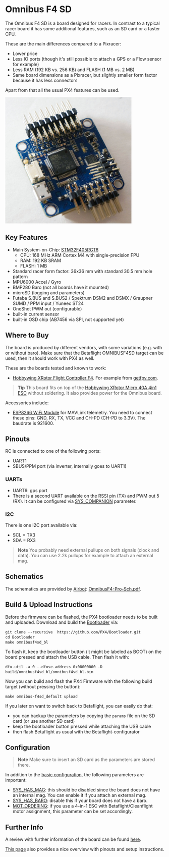 # Omnibus F4 SD
The Omnibus F4 SD is a board designed for racers. In contrast to a typical racer
board it has some additional features, such as an SD card or a faster CPU.

These are the main differences compared to a Pixracer:
- Lower price
- Less IO ports (though it's still possible to attach a GPS or a Flow sensor for example)
- Less RAM (192 KB vs. 256 KB) and FLASH (1 MB vs. 2 MB)
- Same board dimensions as a Pixracer, but slightly smaller form factor because it has less connectors

Apart from that all the usual PX4 features can be used.

<img src="../../assets/flight_controller/omnibus_f4_sd/board.jpg" width="400px" title="Omnibus F4 SD" />


## Key Features

* Main System-on-Chip: [STM32F405RGT6](https://www.st.com/en/microcontrollers/stm32f405rg.html)
  * CPU: 168 MHz ARM Cortex M4 with single-precision FPU
  * RAM: 192 KB SRAM
  * FLASH: 1 MB
* Standard racer form factor: 36x36 mm with standard 30.5 mm hole pattern
* MPU6000 Accel / Gyro
* BMP280 Baro (not all boards have it mounted)
* microSD (logging and parameters)
* Futaba S.BUS and S.BUS2 / Spektrum DSM2 and DSMX / Graupner SUMD / PPM input / Yuneec ST24
* OneShot PWM out (configurable)
* built-in current sensor
* built-in OSD chip (AB7456 via SPI, not supported yet)



## Where to Buy

The board is produced by different vendors, with some variations (e.g. with or without baro).
Make sure that the Betaflight OMNIBUSF4SD target can be used, then it should work with PX4 as well.

These are the boards tested and known to work:
- [Hobbywing XRotor Flight Controller F4](http://www.hobbywing.com/goods.php?id=590).
  For example from [getfpv.com](https://www.getfpv.com/hobbywing-xrotor-f4-flight-controller-w-osd.html).
> **Tip** This board fits on top of the [Hobbywing XRotor Micro 40A 4in1 ESC](http://www.hobbywing.com/goods.php?id=588) without soldering. It also provides power for the Omnibus board.

Accessories include:
* [ESP8266 WiFi Module](../telemetry/esp8266_wifi_module.md) for MAVLink telemetry.
  You need to connect these pins: GND, RX, TX, VCC and CH-PD (CH-PD to 3.3V). The baudrate is 921600.


## Pinouts

RC is connected to one of the following ports:
- UART1
- SBUS/PPM port (via inverter, internally goes to UART1)

### UARTs
- UART6: gps port
- There is a second UART available on the RSSI pin (TX) and PWM out 5 (RX).
  It can be configured via [SYS_COMPANION](../advanced_config/parameter_reference.md#SYS_COMPANION) parameter.

### I2C
There is one I2C port available via:
- SCL = TX3
- SDA = RX3
> **Note** You probably need external pullups on both signals (clock and data).
> You can use 2.2k pullups for example to attach an external mag.



## Schematics

The schematics are provided by [Airbot](https://myairbot.com/): [OmnibusF4-Pro-Sch.pdf](http://bit.ly/obf4pro).


## Build & Upload Instructions
Before the firmware can be flashed, the PX4 bootloader needs to be built and uploaded.
Download and build the [Bootloader](https://github.com/PX4/Bootloader) via:
```
git clone --recursive  https://github.com/PX4/Bootloader.git
cd Bootloader
make omnibusf4sd_bl
```
To flash it, keep the bootloader button (it might be labeled as BOOT) on the board
pressed and attach the USB cable. Then flash it with:
```
dfu-util -a 0 --dfuse-address 0x08000000 -D  build/omnibusf4sd_bl/omnibusf4sd_bl.bin
```

Now you can build and flash the PX4 Firmware with the following build target
(without pressing the button):
```
make omnibus-f4sd_default upload
```

If you later on want to switch back to Betaflight, you can easily do that:
- you can backup the parameters by copying the `params` file on the SD card (or use another SD card)
- keep the bootloader button pressed while attaching the USB cable
- then flash Betaflight as usual with the Betaflight-configurator

## Configuration
> **Note** Make sure to insert an SD card as the parameters are stored there.

In addition to the [basic configuration](../config/README.md), the following parameters are important:
- [SYS_HAS_MAG](../advanced_config/parameter_reference.md#SYS_HAS_MAG): this
  should be disabled since the board does not have an internal mag. You can
  enable it if you attach an external mag.
- [SYS_HAS_BARO](../advanced_config/parameter_reference.md#SYS_HAS_BARO):
  disable this if your board does not have a baro.
- [MOT_ORDERING](../advanced_config/parameter_reference.md#MOT_ORDERING): if you
  use a 4-in-1 ESC with Betaflight/Cleanflight motor assignment, this parameter
  can be set accordingly.

## Further Info
A review with further information of the board can be found [here](https://nathan.vertile.com/blog/2016/10/12/omnibusf4/).

[This page](https://blog.dronetrest.com/omnibus-f4-flight-controller-guide/) also provides a nice overview with pinouts and setup instructions.

